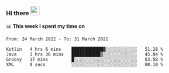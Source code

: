 ### Hi there <a href="https://www.gautamkrishnar.com/"><img src="https://media.giphy.com/media/hvRJCLFzcasrR4ia7z/giphy.gif" width="25px"></a>

📊 **This week I spent my time on**

<!--START_SECTION:waka-->

```text
From: 24 March 2022 - To: 31 March 2022

Kotlin   4 hrs 6 mins    ████████████▓░░░░░░░░░░░░   51.28 %
Java     3 hrs 36 mins   ███████████▒░░░░░░░░░░░░░   45.04 %
Groovy   17 mins         █░░░░░░░░░░░░░░░░░░░░░░░░   03.58 %
XML      0 secs          ░░░░░░░░░░░░░░░░░░░░░░░░░   00.10 %
```

<!--END_SECTION:waka-->
